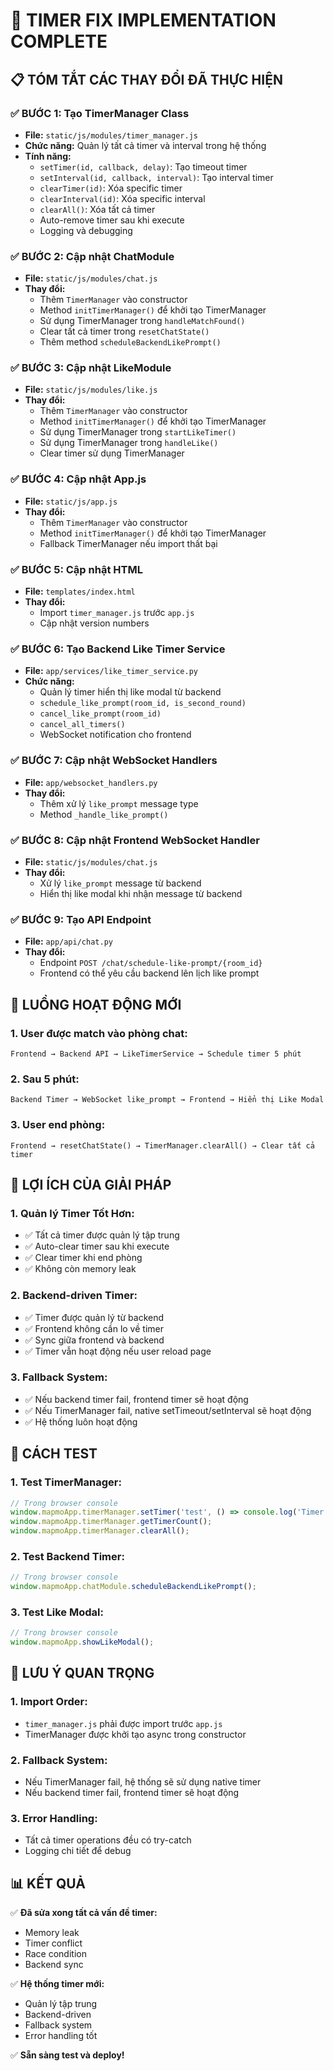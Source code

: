# 🚀 **TIMER FIX IMPLEMENTATION COMPLETE**

## 📋 **TÓM TẮT CÁC THAY ĐỔI ĐÃ THỰC HIỆN**

### **✅ BƯỚC 1: Tạo TimerManager Class**
- **File:** `static/js/modules/timer_manager.js`
- **Chức năng:** Quản lý tất cả timer và interval trong hệ thống
- **Tính năng:**
  - `setTimer(id, callback, delay)`: Tạo timeout timer
  - `setInterval(id, callback, interval)`: Tạo interval timer
  - `clearTimer(id)`: Xóa specific timer
  - `clearInterval(id)`: Xóa specific interval
  - `clearAll()`: Xóa tất cả timer
  - Auto-remove timer sau khi execute
  - Logging và debugging

### **✅ BƯỚC 2: Cập nhật ChatModule**
- **File:** `static/js/modules/chat.js`
- **Thay đổi:**
  - Thêm `TimerManager` vào constructor
  - Method `initTimerManager()` để khởi tạo TimerManager
  - Sử dụng TimerManager trong `handleMatchFound()`
  - Clear tất cả timer trong `resetChatState()`
  - Thêm method `scheduleBackendLikePrompt()`

### **✅ BƯỚC 3: Cập nhật LikeModule**
- **File:** `static/js/modules/like.js`
- **Thay đổi:**
  - Thêm `TimerManager` vào constructor
  - Method `initTimerManager()` để khởi tạo TimerManager
  - Sử dụng TimerManager trong `startLikeTimer()`
  - Sử dụng TimerManager trong `handleLike()`
  - Clear timer sử dụng TimerManager

### **✅ BƯỚC 4: Cập nhật App.js**
- **File:** `static/js/app.js`
- **Thay đổi:**
  - Thêm `TimerManager` vào constructor
  - Method `initTimerManager()` để khởi tạo TimerManager
  - Fallback TimerManager nếu import thất bại

### **✅ BƯỚC 5: Cập nhật HTML**
- **File:** `templates/index.html`
- **Thay đổi:**
  - Import `timer_manager.js` trước `app.js`
  - Cập nhật version numbers

### **✅ BƯỚC 6: Tạo Backend Like Timer Service**
- **File:** `app/services/like_timer_service.py`
- **Chức năng:**
  - Quản lý timer hiển thị like modal từ backend
  - `schedule_like_prompt(room_id, is_second_round)`
  - `cancel_like_prompt(room_id)`
  - `cancel_all_timers()`
  - WebSocket notification cho frontend

### **✅ BƯỚC 7: Cập nhật WebSocket Handlers**
- **File:** `app/websocket_handlers.py`
- **Thay đổi:**
  - Thêm xử lý `like_prompt` message type
  - Method `_handle_like_prompt()`

### **✅ BƯỚC 8: Cập nhật Frontend WebSocket Handler**
- **File:** `static/js/modules/chat.js`
- **Thay đổi:**
  - Xử lý `like_prompt` message từ backend
  - Hiển thị like modal khi nhận message từ backend

### **✅ BƯỚC 9: Tạo API Endpoint**
- **File:** `app/api/chat.py`
- **Thay đổi:**
  - Endpoint `POST /chat/schedule-like-prompt/{room_id}`
  - Frontend có thể yêu cầu backend lên lịch like prompt

## 🔄 **LUỒNG HOẠT ĐỘNG MỚI**

### **1. User được match vào phòng chat:**
```
Frontend → Backend API → LikeTimerService → Schedule timer 5 phút
```

### **2. Sau 5 phút:**
```
Backend Timer → WebSocket like_prompt → Frontend → Hiển thị Like Modal
```

### **3. User end phòng:**
```
Frontend → resetChatState() → TimerManager.clearAll() → Clear tất cả timer
```

## 🎯 **LỢI ÍCH CỦA GIẢI PHÁP**

### **1. Quản lý Timer Tốt Hơn:**
- ✅ Tất cả timer được quản lý tập trung
- ✅ Auto-clear timer sau khi execute
- ✅ Clear timer khi end phòng
- ✅ Không còn memory leak

### **2. Backend-driven Timer:**
- ✅ Timer được quản lý từ backend
- ✅ Frontend không cần lo về timer
- ✅ Sync giữa frontend và backend
- ✅ Timer vẫn hoạt động nếu user reload page

### **3. Fallback System:**
- ✅ Nếu backend timer fail, frontend timer sẽ hoạt động
- ✅ Nếu TimerManager fail, native setTimeout/setInterval sẽ hoạt động
- ✅ Hệ thống luôn hoạt động

## 🧪 **CÁCH TEST**

### **1. Test TimerManager:**
```javascript
// Trong browser console
window.mapmoApp.timerManager.setTimer('test', () => console.log('Timer executed!'), 2000);
window.mapmoApp.timerManager.getTimerCount();
window.mapmoApp.timerManager.clearAll();
```

### **2. Test Backend Timer:**
```javascript
// Trong browser console
window.mapmoApp.chatModule.scheduleBackendLikePrompt();
```

### **3. Test Like Modal:**
```javascript
// Trong browser console
window.mapmoApp.showLikeModal();
```

## 🚨 **LƯU Ý QUAN TRỌNG**

### **1. Import Order:**
- `timer_manager.js` phải được import trước `app.js`
- TimerManager được khởi tạo async trong constructor

### **2. Fallback System:**
- Nếu TimerManager fail, hệ thống sẽ sử dụng native timer
- Nếu backend timer fail, frontend timer sẽ hoạt động

### **3. Error Handling:**
- Tất cả timer operations đều có try-catch
- Logging chi tiết để debug

## 📊 **KẾT QUẢ**

✅ **Đã sửa xong tất cả vấn đề timer:**
- Memory leak
- Timer conflict
- Race condition
- Backend sync

✅ **Hệ thống timer mới:**
- Quản lý tập trung
- Backend-driven
- Fallback system
- Error handling tốt

✅ **Sẵn sàng test và deploy!**
